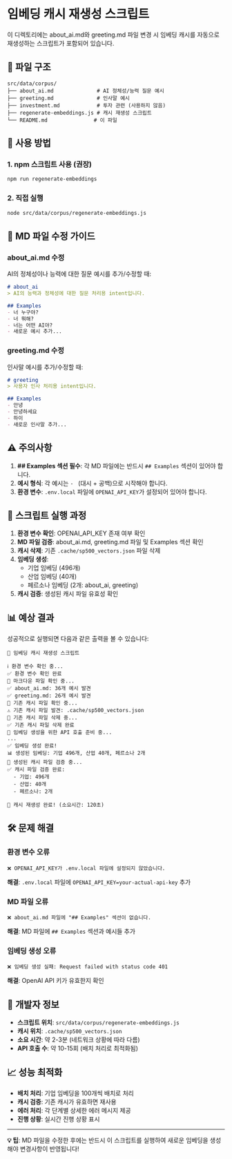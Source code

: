 # 임베딩 캐시 재생성 스크립트

이 디렉토리에는 about_ai.md와 greeting.md 파일 변경 시 임베딩 캐시를 자동으로 재생성하는 스크립트가 포함되어 있습니다.

## 📁 파일 구조

```
src/data/corpus/
├── about_ai.md              # AI 정체성/능력 질문 예시
├── greeting.md              # 인사말 예시
├── investment.md            # 투자 관련 (사용하지 않음)
├── regenerate-embeddings.js # 캐시 재생성 스크립트
└── README.md               # 이 파일
```

## 🚀 사용 방법

### 1. npm 스크립트 사용 (권장)

```bash
npm run regenerate-embeddings
```

### 2. 직접 실행

```bash
node src/data/corpus/regenerate-embeddings.js
```

## 📝 MD 파일 수정 가이드

### about_ai.md 수정

AI의 정체성이나 능력에 대한 질문 예시를 추가/수정할 때:

```markdown
# about_ai
> AI의 능력과 정체성에 대한 질문 처리용 intent입니다.

## Examples
- 너 누구야?
- 너 뭐해?
- 너는 어떤 AI야?
- 새로운 예시 추가...
```

### greeting.md 수정

인사말 예시를 추가/수정할 때:

```markdown
# greeting
> 사용자 인사 처리용 intent입니다.

## Examples
- 안녕
- 안녕하세요
- 하이
- 새로운 인사말 추가...
```

## ⚠️ 주의사항

1. **## Examples 섹션 필수**: 각 MD 파일에는 반드시 `## Examples` 섹션이 있어야 합니다.
2. **예시 형식**: 각 예시는 `- ` (대시 + 공백)으로 시작해야 합니다.
3. **환경 변수**: `.env.local` 파일에 `OPENAI_API_KEY`가 설정되어 있어야 합니다.

## 🔄 스크립트 실행 과정

1. **환경 변수 확인**: OPENAI_API_KEY 존재 여부 확인
2. **MD 파일 검증**: about_ai.md, greeting.md 파일 및 Examples 섹션 확인
3. **캐시 삭제**: 기존 `.cache/sp500_vectors.json` 파일 삭제
4. **임베딩 생성**: 
   - 기업 임베딩 (496개)
   - 산업 임베딩 (40개)
   - 페르소나 임베딩 (2개: about_ai, greeting)
5. **캐시 검증**: 생성된 캐시 파일 유효성 확인

## 📊 예상 결과

성공적으로 실행되면 다음과 같은 출력을 볼 수 있습니다:

```
🚀 임베딩 캐시 재생성 스크립트

ℹ 환경 변수 확인 중...
✅ 환경 변수 확인 완료
🔄 마크다운 파일 확인 중...
✅ about_ai.md: 36개 예시 발견
✅ greeting.md: 26개 예시 발견
🔄 기존 캐시 파일 확인 중...
⚠️ 기존 캐시 파일 발견: .cache/sp500_vectors.json
🔄 기존 캐시 파일 삭제 중...
✅ 기존 캐시 파일 삭제 완료
🔄 임베딩 생성을 위한 API 호출 준비 중...
...
✅ 임베딩 생성 완료!
📊 생성된 임베딩: 기업 496개, 산업 40개, 페르소나 2개
🔄 생성된 캐시 파일 검증 중...
✅ 캐시 파일 검증 완료:
  - 기업: 496개
  - 산업: 40개
  - 페르소나: 2개

🎉 캐시 재생성 완료! (소요시간: 120초)
```

## 🛠️ 문제 해결

### 환경 변수 오류
```
❌ OPENAI_API_KEY가 .env.local 파일에 설정되지 않았습니다.
```
**해결**: `.env.local` 파일에 `OPENAI_API_KEY=your-actual-api-key` 추가

### MD 파일 오류
```
❌ about_ai.md 파일에 "## Examples" 섹션이 없습니다.
```
**해결**: MD 파일에 `## Examples` 섹션과 예시들 추가

### 임베딩 생성 오류
```
❌ 임베딩 생성 실패: Request failed with status code 401
```
**해결**: OpenAI API 키가 유효한지 확인

## 🔧 개발자 정보

- **스크립트 위치**: `src/data/corpus/regenerate-embeddings.js`
- **캐시 위치**: `.cache/sp500_vectors.json`
- **소요 시간**: 약 2-3분 (네트워크 상황에 따라 다름)
- **API 호출 수**: 약 10-15회 (배치 처리로 최적화됨)

## 📈 성능 최적화

- **배치 처리**: 기업 임베딩을 100개씩 배치로 처리
- **캐시 검증**: 기존 캐시가 유효하면 재사용
- **에러 처리**: 각 단계별 상세한 에러 메시지 제공
- **진행 상황**: 실시간 진행 상황 표시

---

**💡 팁**: MD 파일을 수정한 후에는 반드시 이 스크립트를 실행하여 새로운 임베딩을 생성해야 변경사항이 반영됩니다!
